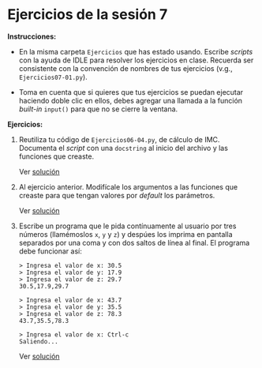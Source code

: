 # Ejercicios de la sesión 7

**Instrucciones:** 

- En la misma carpeta `Ejercicios` que has estado usando. Escribe *scripts* con la ayuda de IDLE para resolver los ejercicios en clase. Recuerda ser consistente con la convención de nombres de tus ejercicios (v.g., `Ejercicios07-01.py`).

- Toma en cuenta que si quieres que tus ejercicios se puedan ejecutar haciendo doble clic en ellos, debes agregar una llamada a la función *built-in* `input()` para que no se cierre la ventana.

**Ejercicios:**

1. Reutiliza tu código de `Ejercicios06-04.py`, de cálculo de IMC. Documenta el *script* con una `docstring` al inicio del archivo y las funciones que creaste.

    Ver [solución](./Ejercicios07-01.md)

1. Al ejercicio anterior. Modifícale los argumentos a las funciones que creaste para que tengan valores por *default*
los parámetros.

    Ver [solución](./Ejercicios07-02.md)

1. Escribe un programa que le pida contínuamente al usuario por tres números (llamémoslos `x`, `y` y `z`) y despúes los imprima en pantalla separados por una coma y con dos saltos de línea al final. El programa debe funcionar así:

    ```
    > Ingresa el valor de x: 30.5
    > Ingresa el valor de y: 17.9
    > Ingresa el valor de z: 29.7
    30.5,17.9,29.7

    > Ingresa el valor de x: 43.7
    > Ingresa el valor de y: 35.5
    > Ingresa el valor de z: 78.3
    43.7,35.5,78.3

    > Ingresa el valor de x: Ctrl-c
    Saliendo...

    ```
    
    Ver [solución](./Ejercicios07-03.md)

